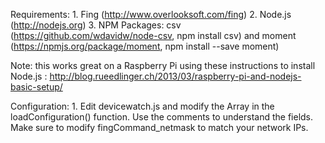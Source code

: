 
Requirements:
	1. Fing (http://www.overlooksoft.com/fing)
	2. Node.js (http://nodejs.org)
	3. NPM Packages: csv (https://github.com/wdavidw/node-csv, npm install csv) and moment (https://npmjs.org/package/moment, npm install --save moment)

Note: this works great on a Raspberry Pi using these instructions to install Node.js : http://blog.rueedlinger.ch/2013/03/raspberry-pi-and-nodejs-basic-setup/

Configuration:
	1. Edit devicewatch.js and modify the Array in the loadConfiguration() function.  Use the comments to understand the fields.  Make sure to modify fingCommand_netmask to match your network IPs.